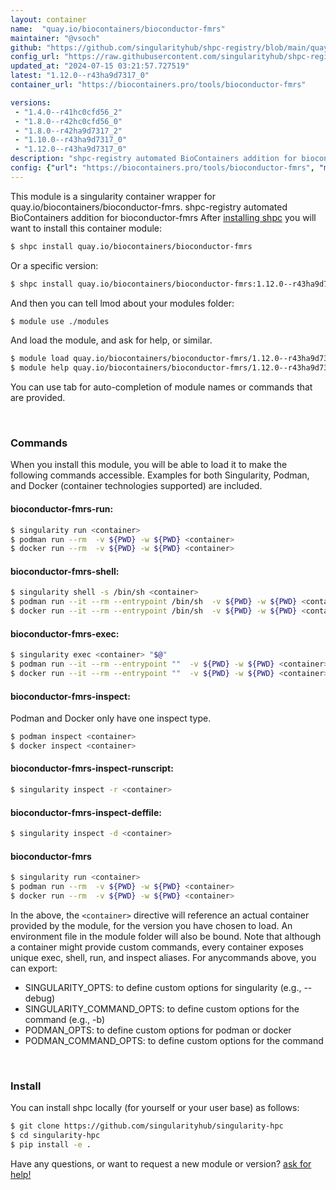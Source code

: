 ```yaml
---
layout: container
name:  "quay.io/biocontainers/bioconductor-fmrs"
maintainer: "@vsoch"
github: "https://github.com/singularityhub/shpc-registry/blob/main/quay.io/biocontainers/bioconductor-fmrs/container.yaml"
config_url: "https://raw.githubusercontent.com/singularityhub/shpc-registry/main/quay.io/biocontainers/bioconductor-fmrs/container.yaml"
updated_at: "2024-07-15 03:21:57.727519"
latest: "1.12.0--r43ha9d7317_0"
container_url: "https://biocontainers.pro/tools/bioconductor-fmrs"

versions:
 - "1.4.0--r41hc0cfd56_2"
 - "1.8.0--r42hc0cfd56_0"
 - "1.8.0--r42ha9d7317_2"
 - "1.10.0--r43ha9d7317_0"
 - "1.12.0--r43ha9d7317_0"
description: "shpc-registry automated BioContainers addition for bioconductor-fmrs"
config: {"url": "https://biocontainers.pro/tools/bioconductor-fmrs", "maintainer": "@vsoch", "description": "shpc-registry automated BioContainers addition for bioconductor-fmrs", "latest": {"1.12.0--r43ha9d7317_0": "sha256:ce11e921791b8759494303bc2c347de4df3ea7373ea861388c8189974d82ef33"}, "tags": {"1.4.0--r41hc0cfd56_2": "sha256:113a54545b22b3011f6993b95a83a51a0f73be167061f3c58a73bd031e959a43", "1.8.0--r42hc0cfd56_0": "sha256:8eb54bcba1b4d44b4d3c8701195e275cdac45c6188e154040274f0de5182ad0e", "1.8.0--r42ha9d7317_2": "sha256:710036a85c077bb8fba8bcb5db8a20bac4b791a191c8a9298a7a17ec23dd2cd9", "1.10.0--r43ha9d7317_0": "sha256:96d0f0e2ac1e957e59950219009c4caa9c29385b85c94a0ff71adb816936063d", "1.12.0--r43ha9d7317_0": "sha256:ce11e921791b8759494303bc2c347de4df3ea7373ea861388c8189974d82ef33"}, "docker": "quay.io/biocontainers/bioconductor-fmrs"}
---
```


This module is a singularity container wrapper for quay.io/biocontainers/bioconductor-fmrs.
shpc-registry automated BioContainers addition for bioconductor-fmrs
After [installing shpc](#install) you will want to install this container module:


```bash
$ shpc install quay.io/biocontainers/bioconductor-fmrs
```

Or a specific version:

```bash
$ shpc install quay.io/biocontainers/bioconductor-fmrs:1.12.0--r43ha9d7317_0
```

And then you can tell lmod about your modules folder:

```bash
$ module use ./modules
```

And load the module, and ask for help, or similar.

```bash
$ module load quay.io/biocontainers/bioconductor-fmrs/1.12.0--r43ha9d7317_0
$ module help quay.io/biocontainers/bioconductor-fmrs/1.12.0--r43ha9d7317_0
```

You can use tab for auto-completion of module names or commands that are provided.

<br>

### Commands

When you install this module, you will be able to load it to make the following commands accessible.
Examples for both Singularity, Podman, and Docker (container technologies supported) are included.

#### bioconductor-fmrs-run:

```bash
$ singularity run <container>
$ podman run --rm  -v ${PWD} -w ${PWD} <container>
$ docker run --rm  -v ${PWD} -w ${PWD} <container>
```

#### bioconductor-fmrs-shell:

```bash
$ singularity shell -s /bin/sh <container>
$ podman run --it --rm --entrypoint /bin/sh  -v ${PWD} -w ${PWD} <container>
$ docker run --it --rm --entrypoint /bin/sh  -v ${PWD} -w ${PWD} <container>
```

#### bioconductor-fmrs-exec:

```bash
$ singularity exec <container> "$@"
$ podman run --it --rm --entrypoint ""  -v ${PWD} -w ${PWD} <container> "$@"
$ docker run --it --rm --entrypoint ""  -v ${PWD} -w ${PWD} <container> "$@"
```

#### bioconductor-fmrs-inspect:

Podman and Docker only have one inspect type.

```bash
$ podman inspect <container>
$ docker inspect <container>
```

#### bioconductor-fmrs-inspect-runscript:

```bash
$ singularity inspect -r <container>
```

#### bioconductor-fmrs-inspect-deffile:

```bash
$ singularity inspect -d <container>
```



#### bioconductor-fmrs

```bash
$ singularity run <container>
$ podman run --rm  -v ${PWD} -w ${PWD} <container>
$ docker run --rm  -v ${PWD} -w ${PWD} <container>
```


In the above, the `<container>` directive will reference an actual container provided
by the module, for the version you have chosen to load. An environment file in the
module folder will also be bound. Note that although a container
might provide custom commands, every container exposes unique exec, shell, run, and
inspect aliases. For anycommands above, you can export:

 - SINGULARITY_OPTS: to define custom options for singularity (e.g., --debug)
 - SINGULARITY_COMMAND_OPTS: to define custom options for the command (e.g., -b)
 - PODMAN_OPTS: to define custom options for podman or docker
 - PODMAN_COMMAND_OPTS: to define custom options for the command

<br>

### Install

You can install shpc locally (for yourself or your user base) as follows:

```bash
$ git clone https://github.com/singularityhub/singularity-hpc
$ cd singularity-hpc
$ pip install -e .
```

Have any questions, or want to request a new module or version? [ask for help!](https://github.com/singularityhub/singularity-hpc/issues)